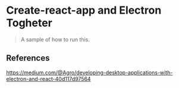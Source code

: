 # Create-react-app and Electron Togheter
> A sample of how to run this.

## References
https://medium.com/@Agro/developing-desktop-applications-with-electron-and-react-40d117d97564
